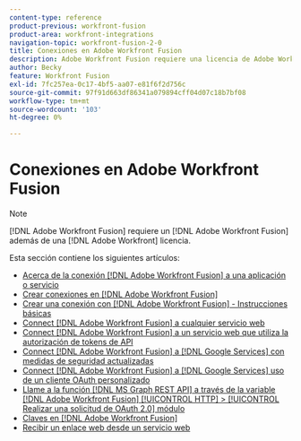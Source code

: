 ```yaml
---
content-type: reference
product-previous: workfront-fusion
product-area: workfront-integrations
navigation-topic: workfront-fusion-2-0
title: Conexiones en Adobe Workfront Fusion
description: Adobe Workfront Fusion requiere una licencia de Adobe Workfront Fusion además de una licencia de Adobe Workfront.
author: Becky
feature: Workfront Fusion
exl-id: 7fc257ea-0c17-4bf5-aa07-e81f6f2d756c
source-git-commit: 97f91d663df86341a079894cff04d07c18b7bf08
workflow-type: tm+mt
source-wordcount: '103'
ht-degree: 0%

---
```


# Conexiones en Adobe Workfront Fusion

>[!NOTE]
>
>[!DNL Adobe Workfront Fusion] requiere un [!DNL Adobe Workfront Fusion] además de una [!DNL Adobe Workfront] licencia.

Esta sección contiene los siguientes artículos:

* [Acerca de la conexión [!DNL Adobe Workfront Fusion] a una aplicación o servicio](../../workfront-fusion/connections/about-connecting-wf-fusion-to-app-or-service.md)
* [Crear conexiones en [!DNL Adobe Workfront Fusion]](../../workfront-fusion/connections/connection-instruction-toc.md)
* [Crear una conexión con [!DNL Adobe Workfront Fusion] - Instrucciones básicas](../../workfront-fusion/connections/connect-to-fusion-general.md)
* [Connect [!DNL Adobe Workfront Fusion] a cualquier servicio web](../../workfront-fusion/connections/connect-wf-fusion-to-any-web-service.md)
* [Connect [!DNL Adobe Workfront Fusion] a un servicio web que utiliza la autorización de tokens de API](../../workfront-fusion/connections/connect-wf-web-service-uses-api-token-auth.md)
* [Connect [!DNL Adobe Workfront Fusion] a [!DNL Google Services] con medidas de seguridad actualizadas](../../workfront-fusion/connections/connect-to-google-with-new-security-measures.md)
* [Connect [!DNL Adobe Workfront Fusion] a [!DNL Google Services] uso de un cliente OAuth personalizado](../../workfront-fusion/connections/connect-fusion-to-google-using-oauth.md)
* [Llame a la función [!DNL MS Graph REST API] a través de la variable [!DNL Adobe Workfront Fusion] [!UICONTROL HTTP] > [!UICONTROL Realizar una solicitud de OAuth 2.0] módulo](../../workfront-fusion/connections/call-the-ms-graph-rest-api-.md)
* [Claves en [!DNL Adobe Workfront Fusion]](../../workfront-fusion/connections/keys.md)
* [Recibir un enlace web desde un servicio web](../../workfront-fusion/connections/receive-a-webhook-from-a-web-service.md)
